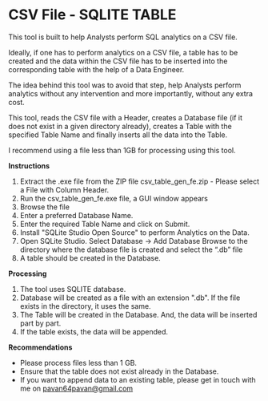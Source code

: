 # CSV File - SQLITE TABLE

This tool is built to help Analysts perform SQL analytics on a CSV file.  

Ideally, if one has to perform analytics on a CSV file, a table has to be created and the data within the CSV file has to be inserted into the corresponding table with the help of a Data Engineer.

The idea behind this tool was to avoid that step, help Analysts perform analytics without any intervention and more importantly, without any extra cost.

This tool, reads the CSV file with a Header, creates a Database file (if it does not exist in a given directory already), creates a Table with the specified Table Name and finally inserts all the data into the Table.

I recommend using a file less than 1GB for processing using this tool.

**Instructions**

1. Extract the .exe file from the ZIP file csv_table_gen_fe.zip - Please select a File with Column Header.
2. Run the csv_table_gen_fe.exe file, a GUI window appears
3. Browse the file
4. Enter a preferred Database Name.
5. Enter the required Table Name and click on Submit.
6. Install "SQLite Studio Open Source" to perform Analytics on the Data.
7. Open SQLite Studio.
      Select Database -> Add Database
      Browse to the directory where the database file is created and select the “.db” file
8. A table should be created in the Database.


**Processing**

1. The tool uses SQLITE database.
2. Database will be created as a file with an extension ".db". If the file exists in the directory, it uses the same.
3. The Table will be created in the Database. And, the data will be inserted part by part.
4. If the table exists, the data will be appended.

**Recommendations**

* Please process files less than 1 GB.
* Ensure that the table does not exist already in the Database.
* If you want to append data to an existing table, please get in touch with me on pavan64pavan@gmail.com
